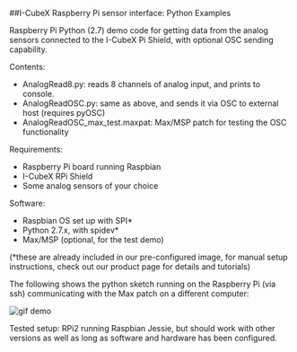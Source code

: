 ##I-CubeX Raspberry Pi sensor interface: Python Examples

Raspberry Pi Python (2.7) demo code for getting data from the analog sensors connected to the I-CubeX Pi Shield, with optional OSC sending capability.

Contents:
- AnalogRead8.py: reads 8 channels of analog input, and prints to console.
- AnalogReadOSC.py: same as above, and sends it via OSC to external host (requires pyOSC)
- AnalogReadOSC_max_test.maxpat: Max/MSP patch for testing the OSC functionality

Requirements:
- Raspberry Pi board running Raspbian
- I-CubeX RPi Shield
- Some analog sensors of your choice

Software:
- Raspbian OS set up with SPI* 
- Python 2.7.x, with spidev*
- Max/MSP (optional, for the test demo)

(*these are already included in our pre-configured image, for manual setup instructions, check out our product page for details and tutorials)

The following shows the python sketch running on the Raspberry Pi (via ssh) communicating with the Max patch on a different computer:


![gif demo](https://j.gifs.com/qxZgAp.gif)

Tested setup: RPi2 running Raspbian Jessie, but should work with other versions as well as long as software and hardware has been configured.
